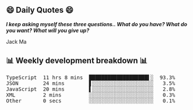 ## 😄 Daily Quotes 😄

_**I keep asking myself these three questions.. What do you have? What do you want? What will you give up?**_

Jack Ma



## 📊 Weekly development breakdown 📊

<pre>TypeScript  11 hrs 8 mins  ███████████████████▌░  93.3%
JSON        24 mins        ▋░░░░░░░░░░░░░░░░░░░░   3.5%
JavaScript  20 mins        ▌░░░░░░░░░░░░░░░░░░░░   2.8%
XML         2 mins         ░░░░░░░░░░░░░░░░░░░░░   0.3%
Other       0 secs         ░░░░░░░░░░░░░░░░░░░░░   0.1%</pre>